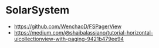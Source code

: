 # SolarSystem


* https://github.com/WenchaoD/FSPagerView
* https://medium.com/@shaibalassiano/tutorial-horizontal-uicollectionview-with-paging-9421b479ee94
